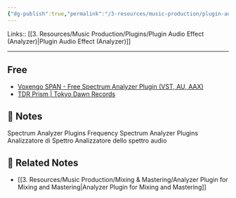 ```yaml
---
{"dg-publish":true,"permalink":"/3-resources/music-production/plugin-audio-effect-spectrum-analyzer/","tags":["note"]}
---
```


Links:: [[3. Resources/Music Production/Plugins/Plugin Audio Effect (Analyzer)\|Plugin Audio Effect (Analyzer)]]

---

## Free

- [Voxengo SPAN - Free Spectrum Analyzer Plugin (VST, AU, AAX)](https://www.voxengo.com/product/span/)
- [TDR Prism | Tokyo Dawn Records](https://www.tokyodawn.net/tdr-prism/)


## 📝 Notes

Spectrum Analyzer Plugins
Frequency Spectrum Analyzer Plugins
Analizzatore di Spettro
Analizzatore dello spettro audio


## 🔗 Related Notes

- [[3. Resources/Music Production/Mixing & Mastering/Analyzer Plugin for Mixing and Mastering\|Analyzer Plugin for Mixing and Mastering]]

